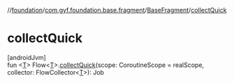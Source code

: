 //[foundation](../../../index.md)/[com.gyf.foundation.base.fragment](../index.md)/[BaseFragment](index.md)/[collectQuick](collect-quick.md)

# collectQuick

[androidJvm]\
fun &lt;[T](collect-quick.md)&gt; Flow&lt;[T](collect-quick.md)&gt;.[collectQuick](collect-quick.md)(scope: CoroutineScope = realScope, collector: FlowCollector&lt;[T](collect-quick.md)&gt;): Job